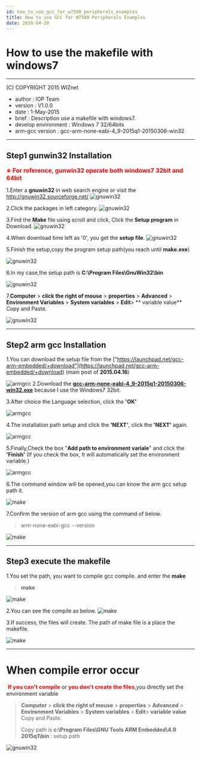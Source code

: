 ```yaml
---
id: how_to_use_gcc_for_w7500_peripherals_examples
title: How to use GCC for W7500 Peripherals Examples
date: 2020-04-20
--- 
```


# How to use the makefile with windows7

******************************************************************************
(C) COPYRIGHT 2015 WIZnet

  * author  : IOP Team
  * version : V1.0.0
  * date    : 1-May-2015
  * brief   : Description use a makefile with windows7.
  * develop environment : Windows 7 32/64bits
  * arm-gcc version : gcc-arm-none-eabi-4_9-2015q1-20150306-win32

******************************************************************************

## Step1 gunwin32 Installation
<p><b><span style="color: rgb(255, 0, 0); font-size: 12pt;">※ For reference, gunwin32 operate both windows7 32bit and 64bit</span></b></p>

1.Enter a **gnuwin32** in web search engine or visit the <a href="http://gnuwin32.sourceforge.net/" title="http://gnuwin32.sourceforge.net/"> http://gnuwin32.sourceforge.net/</a>
![gnuwin32](/document_framework/img/products/w7500/documents/appnote/1_gnuwin32.jpg)

2.Click the packages in left category.
![gnuwin32](/document_framework/img/products/w7500/documents/appnote/2_gnuwin32.jpg)

3.Find the **Make** file using scroll and click, Click the **Setup program** in Download.
![gnuwin32](/document_framework/img/products/w7500/documents/appnote/3_gnuwin32.jpg)

4.When download time left as '0', you get the **setup file**.
![gnuwin32](/document_framework/img/products/w7500/documents/appnote/4_gnuwin32.jpg)

5.Finish the setup,copy the program setup path(you reach until **make.exe**)

![gnuwin32](/document_framework/img/products/w7500/documents/appnote/5_gnuwin32.jpg)

6.In my case,the setup path is **C:\Program Files\GnuWin32\bin**

![gnuwin32](/document_framework/img/products/w7500/documents/appnote/6_gnuwin32.jpg)


7.**Computer** &gt; **click the right of mouse**  &gt;  **properties** &gt;  **Advanced** &gt; **Environment Variables** &gt; **System variables** &gt;  **Edit**&gt;  ** variable value** Copy and Paste.

![gnuwin32](/document_framework/img/products/w7500/documents/appnote/7_gnuwin32.jpg)

* * *

## Step2 arm gcc Installation

1.You can download the setup file from the ["https://launchpad.net/gcc-arm-embedded/+download"](https://launchpad.net/gcc-arm-embedded/+download)
(main post of <strong>2015.04.16</strong>)

![armgcc](/document_framework/img/products/w7500/documents/appnote/1_armgcc.jpg)
2.Download the **[gcc-arm-none-eabi-4_9-2015q1-20150306-win32.exe](https://launchpad.net/gcc-arm-embedded/4.9/4.9-2015-q1-update/+download/gcc-arm-none-eabi-4_9-2015q1-20150306-win32.exe)** because I use the Windows7 32bit.


3.After choice the Language selection, click the **'OK'**

![armgcc](/document_framework/img/products/w7500/documents/appnote/2_armgcc.jpg)

4.The installation path setup and click the **'NEXT'**, click the **'NEXT'** again.

![armgcc](/document_framework/img/products/w7500/documents/appnote/4_armgcc.jpg)

5.Finally,Check the box "**Add path to environment variale**" and click the **'Finish'**
(If you check the box, It will automatically set the environment variable.)

![armgcc](/document_framework/img/products/w7500/documents/appnote/5_armgcc.jpg)

6.The command window will be opened,you can know the arm gcc setup path it. 

![make](/document_framework/img/products/w7500/documents/appnote/6_make.jpg)

7.Confirm the version of arm gcc using the command of below.
> arm-none-eabi-gcc --version

![make](/document_framework/img/products/w7500/documents/appnote/7_make.jpg)
* * *
## Step3  execute the makefile

1.You set the path, you want to compile gcc compile. and enter the **make**
>**make** 

![make](/document_framework/img/products/w7500/documents/appnote/8_make.jpg)

2.You can see the compile as below.
![make](/document_framework/img/products/w7500/documents/appnote/9_make.jpg)


3.If success, the files will create. The path of make file is a place the makefile.

![make](/document_framework/img/products/w7500/documents/appnote/10_make.jpg)

- - -
# When compile error occur
<p>&nbsp;<b><span style="color: rgb(255, 0, 0); font-size: 11pt;">If you can't compile</span></b> or <b><span style="color: rgb(255, 0, 0); font-size: 11pt;"> you don't create the files</span></b>,you directly set the environment variable </p>

>**Computer** &gt; **click the right of mouse**  &gt;  **properties** &gt;  **Advanced** &gt; **Environment Variables** &gt; **System variables** &gt;  **Edit**&gt;  **variable value** Copy and Paste.
>
>Copy path is **c:\Program Files\GNU Tools ARM Embedded\4.9 2015q1\bin** : setup path

![gnuwin32](/document_framework/img/products/w7500/documents/appnote/7_gnuwin32.jpg)
